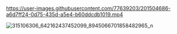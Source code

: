 
https://user-images.githubusercontent.com/77639203/201504686-a6d7ff24-0d75-435d-a5e4-b60ddcdb1019.mp4


![315106306_642162437452099_8945066701858482965_n](https://user-images.githubusercontent.com/77639203/201504687-2ba5185c-4770-4706-a771-c588e53a61b7.jpg)
